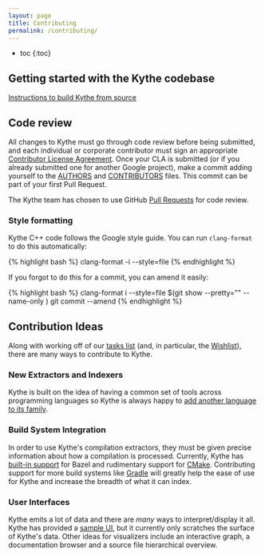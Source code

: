 ```yaml
---
layout: page
title: Contributing
permalink: /contributing/
---
```


* toc
{:toc}

## Getting started with the Kythe codebase

[Instructions to build Kythe from source]({{site.baseuri}}/getting-started)

## Code review

All changes to Kythe must go through code review before being submitted, and
each individual or corporate contributor must sign an appropriate [Contributor
License Agreement](https://cla.developers.google.com/about).  Once your CLA is
submitted (or if you already submitted one for another Google project), make a
commit adding yourself to the
[AUTHORS]({{site.data.development.source_browser}}/AUTHORS) and
[CONTRIBUTORS]({{site.data.development.source_browser}}/CONTRIBUTORS)
files. This commit can be part of your first Pull Request.

The Kythe team has chosen to use GitHub [Pull Requests](https://guides.github.com/activities/forking/)
for code review.

### Style formatting

Kythe C++ code follows the Google style guide. You can run `clang-format` to do
this automatically:

{% highlight bash %}
clang-format -i --style=file <filename>
{% endhighlight %}

If you forgot to do this for a commit, you can amend it easily:

{% highlight bash %}
clang-format i --style=file $(git show --pretty="" --name-only <SHA1>)
git commit --amend
{% endhighlight %}

## Contribution Ideas

Along with working off of our [tasks
list]({{site.data.development.issue_tracker}}) (and, in particular, the
[Wishlist]({{site.data.development.issue_tracker}}/wishlist)),
there are many ways to contribute to Kythe.

### New Extractors and Indexers

Kythe is built on the idea of having a common set of tools across programming
languages so Kythe is always happy to
[add another language to its family]({{site.baseurl}}/docs/kythe-compatible-compilers.html).

### Build System Integration

In order to use Kythe's compilation extractors, they must be given precise
information about how a compilation is processed.  Currently, Kythe has
[built-in support]({{site.data.development.source_browser}}/kythe/extractors/bazel/extract.sh)
for Bazel and rudimentary support for
[CMake]({{site.data.development.source_browser}}/kythe/extractors/cmake/).
Contributing support for more build systems like [Gradle](https://gradle.org)
will greatly help the ease of use for Kythe and increase the breadth of what it
can index.

### User Interfaces

Kythe emits a lot of data and there are *many* ways to interpret/display it all.
Kythe has provided a
[sample UI]({{site.baseuri}}/examples#visualizing-cross-references), but it
currently only scratches the surface of Kythe's data.  Other ideas for
visualizers include an interactive graph, a documentation browser and a source file
hierarchical overview.
